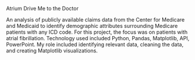 Atrium Drive Me to the Doctor

An analysis of publicly available claims data from the Center for Medicare and Medicaid to identify demographic attributes surrounding Medicare patients with any ICD code. For this project, the focus was on patients with atrial fibrillation. Technology used included Python, Pandas, Matplotlib, API, PowerPoint. My role included identifying relevant data, cleaning the data, and creating Matplotlib visualizations.
